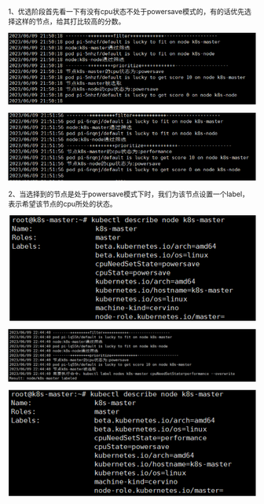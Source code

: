 1、优选阶段首先看一下有没有cpu状态不处于powersave模式的，有的话优先选择这样的节点，给其打比较高的分数。  

![img](./img/1.png)  

![img](./img/2.png)  


2、当选择到的节点是处于powersave模式下时，我们为该节点设置一个label，表示希望该节点的cpu所处的状态。  

![img](./img/3.png)  

![img](./img/4.png)  

![img](./img/5.png)  

